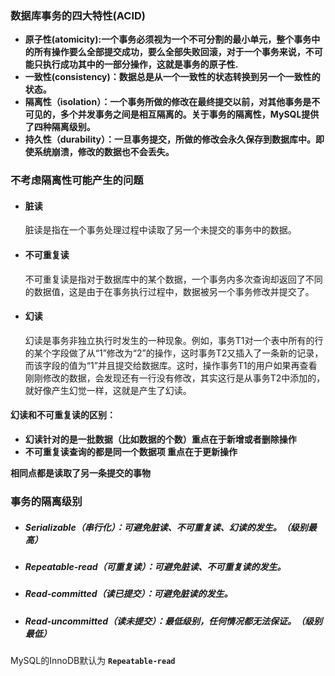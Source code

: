 ### 数据库事务的四大特性(ACID)

- **原子性(atomicity):一个事务必须视为一个不可分割的最小单元，整个事务中的所有操作要么全部提交成功，要么全部失败回滚，对于一个事务来说，不可能只执行成功其中的一部分操作，这就是事务的原子性.**
- **一致性(consistency)：数据总是从一个一致性的状态转换到另一个一致性的状态。**
- **隔离性（isolation）：一个事务所做的修改在最终提交以前，对其他事务是不可见的，多个并发事务之间是相互隔离的。关于事务的隔离性，MySQL提供了四种隔离级别。**
- **持久性（durability）：一旦事务提交，所做的修改会永久保存到数据库中。即使系统崩溃，修改的数据也不会丢失。**

###  不考虑隔离性可能产生的问题

- #### 脏读

  脏读是指在一个事务处理过程中读取了另一个未提交的事务中的数据。

- #### 不可重复读

  不可重复读是指对于数据库中的某个数据，一个事务内多次查询却返回了不同的数据值，这是由于在事务执行过程中，数据被另一个事务修改并提交了。

- #### 幻读

  幻读是事务非独立执行时发生的一种现象。例如，事务T1对一个表中所有的行的某个字段做了从“1”修改为“2”的操作，这时事务T2又插入了一条新的记录，而该字段的值为“1”并且提交给数据库。这时，操作事务T1的用户如果再查看刚刚修改的数据，会发现还有一行没有修改，其实这行是从事务T2中添加的，就好像产生幻觉一样，这就是产生了幻读。

#### 幻读和不可重复读的区别：

- **幻读针对的是一批数据（比如数据的个数）重点在于新增或者删除操作**
- **不可重复读查询的都是同一个数据项 重点在于更新操作**

**相同点都是读取了另一条提交的事物**

### 事务的隔离级别

- ##### Serializable（串行化）：可避免脏读、不可重复读、幻读的发生。（级别最高）

- ##### Repeatable-read（可重复读）：可避免脏读、不可重复读的发生。

- ##### Read-committed（读已提交）：可避免脏读的发生。

- ##### Read-uncommitted（读未提交）：最低级别，任何情况都无法保证。（级别最低）

MySQL的InnoDB默认为 **`Repeatable-read`**

